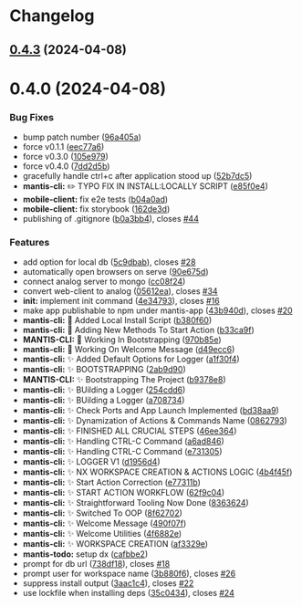 # Changelog

## [0.4.3](https://github.com/mantis-apps/mantis-cli/compare/0.4.2...0.4.3) (2024-04-08)

# 0.4.0 (2024-04-08)


### Bug Fixes

* bump patch number ([96a405a](https://github.com/mantis-apps/mantis-cli/commit/96a405a06773f7a6c7ee7b12d4bb3cd5dde80797))
* force v0.1.1 ([eec77a6](https://github.com/mantis-apps/mantis-cli/commit/eec77a6e99145e890fd5f8e8254ae13134c90336))
* force v0.3.0 ([105e979](https://github.com/mantis-apps/mantis-cli/commit/105e979b21133eb288f14447f3cdf8fa3abd8fbd))
* force v0.4.0 ([7dd2d5b](https://github.com/mantis-apps/mantis-cli/commit/7dd2d5b5f3ea02e75aeb0b36cc78abe5dd9d156a))
* gracefully handle ctrl+c after application stood up ([52b7dc5](https://github.com/mantis-apps/mantis-cli/commit/52b7dc5f29eb34540c970aac4c703c7742b96caf))
* **mantis-cli:** :pencil2: TYPO FIX IN INSTALL:LOCALLY SCRIPT ([e85f0e4](https://github.com/mantis-apps/mantis-cli/commit/e85f0e45d22299ad236172b3ad711b6f0914787f))
* **mobile-client:** fix e2e tests ([b04a0ad](https://github.com/mantis-apps/mantis-cli/commit/b04a0ad583c7c15f926bbcd2ccf172f6d75af4f3))
* **mobile-client:** fix storybook ([162de3d](https://github.com/mantis-apps/mantis-cli/commit/162de3d1be7ac2097e0562c71262bf9a699fa544))
* publishing of .gitignore ([b0a3bb4](https://github.com/mantis-apps/mantis-cli/commit/b0a3bb422326c668d93bb5b1bdcd704899288e89)), closes [#44](https://github.com/mantis-apps/mantis-cli/issues/44)


### Features

* add option for local db ([5c9dbab](https://github.com/mantis-apps/mantis-cli/commit/5c9dbab334c2a67f25d2d792828e3864b19b4fd6)), closes [#28](https://github.com/mantis-apps/mantis-cli/issues/28)
* automatically open browsers on serve ([90e675d](https://github.com/mantis-apps/mantis-cli/commit/90e675d20e81e9a6b501389ec45d66650cabda29))
* connect analog server to mongo ([cc08f24](https://github.com/mantis-apps/mantis-cli/commit/cc08f24625de75977fc5e375c510b5d697022007))
* convert web-client to analog ([05612ea](https://github.com/mantis-apps/mantis-cli/commit/05612eac158fcc439508122ac53c138d27cd10bd)), closes [#34](https://github.com/mantis-apps/mantis-cli/issues/34)
* **init:** implement init command ([4e34793](https://github.com/mantis-apps/mantis-cli/commit/4e347938cd451a28d727353e41592449d3c5c858)), closes [#16](https://github.com/mantis-apps/mantis-cli/issues/16)
* make app publishable to npm under mantis-app ([43b940d](https://github.com/mantis-apps/mantis-cli/commit/43b940d35ea7c70a0e287f63fbc1468e1a38f75e)), closes [#20](https://github.com/mantis-apps/mantis-cli/issues/20)
* **mantis-cli:** :construction_worker: Added Local Install Script ([b380f60](https://github.com/mantis-apps/mantis-cli/commit/b380f60dbdf4e0e358a3db90de668080e70c2b72))
* **mantis-cli:** :construction: Adding New Methods To Start Action ([b33ca9f](https://github.com/mantis-apps/mantis-cli/commit/b33ca9f4ce58be399a9bf2ef22ca73d8a4c2650d))
* **MANTIS-CLI:** :construction: Working In Bootstrapping ([970b85e](https://github.com/mantis-apps/mantis-cli/commit/970b85e41f7e87b4db7e1b8b0e0914cf2410c6db))
* **mantis-cli:** :construction: Working On Welcome Message ([d49ecc6](https://github.com/mantis-apps/mantis-cli/commit/d49ecc61a24b7b626f173ced6b84a5ef5803e624))
* **mantis-cli:** :sparkles: Added Default Options for Logger ([a1f30f4](https://github.com/mantis-apps/mantis-cli/commit/a1f30f48f86c94f62880577ab147bb13c13acf9d))
* **mantis-cli:** :sparkles: BOOTSTRAPPING ([2ab9d90](https://github.com/mantis-apps/mantis-cli/commit/2ab9d909504e43ca814648250f22766d860f21fe))
* **MANTIS-CLI:** :sparkles: Bootstrapping The Project ([b9378e8](https://github.com/mantis-apps/mantis-cli/commit/b9378e85f99ff37a5a23d1ac7895dbfae490c6b6))
* **mantis-cli:** :sparkles: BUilding a Logger ([254cdd6](https://github.com/mantis-apps/mantis-cli/commit/254cdd6ca69ebf5984bee4e24cd2a32b739c3746))
* **mantis-cli:** :sparkles: BUilding a Logger ([a708734](https://github.com/mantis-apps/mantis-cli/commit/a70873469f389e9a4773fe35c74f40b8203cb7e5))
* **mantis-cli:** :sparkles: Check Ports and App Launch Implemented ([bd38aa9](https://github.com/mantis-apps/mantis-cli/commit/bd38aa9b705114bb9dd42043342c46f388647d3b))
* **mantis-cli:** :sparkles: Dynamization of Actions & Commands Name ([0862793](https://github.com/mantis-apps/mantis-cli/commit/086279370a78d51cf1607287fee8c441d9be1553))
* **mantis-cli:** :sparkles: FINISHED ALL CRUCIAL STEPS ([46ee364](https://github.com/mantis-apps/mantis-cli/commit/46ee36402bc258b5c82582d08499edf0cb04c631))
* **mantis-cli:** :sparkles: Handling CTRL-C Command ([a6ad846](https://github.com/mantis-apps/mantis-cli/commit/a6ad8469f2351c62e9849802948ea5505dac1c4b))
* **mantis-cli:** :sparkles: Handling CTRL-C Command ([e731305](https://github.com/mantis-apps/mantis-cli/commit/e731305ba3facf7da16b6a5046e21a0740b50802))
* **mantis-cli:** :sparkles: LOGGER V1 ([d1956d4](https://github.com/mantis-apps/mantis-cli/commit/d1956d47f7f2fc10540d280a48ada7db2f1ffb46))
* **mantis-cli:** :sparkles: NX WORKSPACE CREATION & ACTIONS LOGIC ([4b4f45f](https://github.com/mantis-apps/mantis-cli/commit/4b4f45f609895e1a330a9368cdc1cce1f1be005d))
* **mantis-cli:** :sparkles: Start Action Correction ([e77311b](https://github.com/mantis-apps/mantis-cli/commit/e77311b04633f126e57ace03ef227fe1f3d07538))
* **mantis-cli:** :sparkles: START ACTION WORKFLOW ([62f9c04](https://github.com/mantis-apps/mantis-cli/commit/62f9c0484931bde217940e951c632b23b4e5ef72))
* **mantis-cli:** :sparkles: Straightforward Tooling Now Done ([8363624](https://github.com/mantis-apps/mantis-cli/commit/83636249f96ac104eba1c712fcd165e246f62ad8))
* **mantis-cli:** :sparkles: Switched To OOP ([8f62702](https://github.com/mantis-apps/mantis-cli/commit/8f627025068e310d3817dd50493ccd98278ebf01))
* **mantis-cli:** :sparkles: Welcome Message ([490f07f](https://github.com/mantis-apps/mantis-cli/commit/490f07fa3d2176f0ddc3941b61b8bb7c2a86aeeb))
* **mantis-cli:** :sparkles: Welcome Utilities ([4f6882e](https://github.com/mantis-apps/mantis-cli/commit/4f6882e357b97e054ff8be2a7a8092f8f3fc9bd3))
* **mantis-cli:** :sparkles: WORKSPACE CREATION ([af3329e](https://github.com/mantis-apps/mantis-cli/commit/af3329e1ca311a0c49ad2f124d04609430afbd98))
* **mantis-todo:** setup dx ([cafbbe2](https://github.com/mantis-apps/mantis-cli/commit/cafbbe2ff816c32f9a958e43bb56c08c6ef58584))
* prompt for db url ([738df18](https://github.com/mantis-apps/mantis-cli/commit/738df18a22b2d3e644366afd6991288fcdf545cd)), closes [#18](https://github.com/mantis-apps/mantis-cli/issues/18)
* prompt user for workspace name ([3b880f6](https://github.com/mantis-apps/mantis-cli/commit/3b880f62c62c70340cdfd71a1a5a943c44dfd4b5)), closes [#26](https://github.com/mantis-apps/mantis-cli/issues/26)
* suppress install output ([3aac1c4](https://github.com/mantis-apps/mantis-cli/commit/3aac1c49cb80b5e54e15e107a060bfc7a1d0cd36)), closes [#22](https://github.com/mantis-apps/mantis-cli/issues/22)
* use lockfile when installing deps ([35c0434](https://github.com/mantis-apps/mantis-cli/commit/35c043452ccf63a4164e61de3420510d83eaca07)), closes [#24](https://github.com/mantis-apps/mantis-cli/issues/24)
